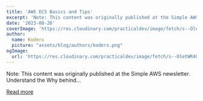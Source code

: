 ```yaml
---
title: 'AWS ECS Basics and Tips'
excerpt: 'Note: This content was originally published at the Simple AWS newsletter. Understand the Why behind...'
date: '2023-08-26'
coverImage: 'https://res.cloudinary.com/practicaldev/image/fetch/s--OletWR4U--/c_imagga_scale,f_auto,fl_progressive,h_420,q_auto,w_1000/https://dev-to-uploads.s3.amazonaws.com/uploads/articles/1g1az2ocj7ttr66m7p3k.jpg'
author:
  name: Koders
  picture: "assets/blog/authors/koders.png"
ogImage:
  url: 'https://res.cloudinary.com/practicaldev/image/fetch/s--OletWR4U--/c_imagga_scale,f_auto,fl_progressive,h_420,q_auto,w_1000/https://dev-to-uploads.s3.amazonaws.com/uploads/articles/1g1az2ocj7ttr66m7p3k.jpg'
---
```


Note: This content was originally published at the Simple AWS newsletter. Understand the Why behind...

[Read more](https://dev.to/aws-builders/elastic-container-service-basics-and-tips-fhe)
